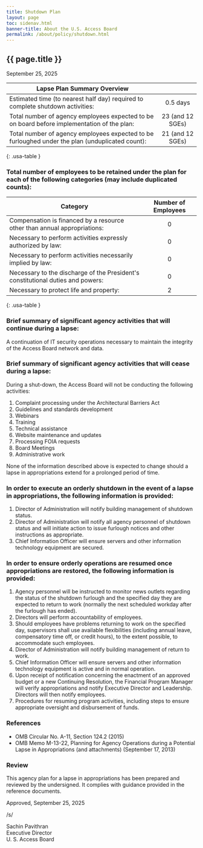 ```yaml
---
title: Shutdown Plan
layout: page
toc: sidenav.html
banner-title: About the U.S. Access Board
permalink: /about/policy/shutdown.html
---
```


## {{ page.title }}

September 25, 2025

| Lapse Plan Summary Overview |  |
| --- | :---: |
| Estimated time (to nearest half day) required to complete shutdown activities: | 0.5 days |
| Total number of agency employees expected to be on board before implementation of the plan: | 23 (and 12 SGEs) |
| Total number of agency employees expected to be furloughed under the plan (unduplicated count): | 21 (and 12 SGEs) |
{: .usa-table }

### Total number of employees to be retained under the plan for each of the following categories (may include duplicated counts):

| Category | Number of Employees |
| --- | :---: |
| Compensation is financed by a resource other than annual appropriations: | 0 |
| Necessary to perform activities expressly authorized by law: | 0 |
| Necessary to perform activities necessarily implied by law: | 0 |
| Necessary to the discharge of the President's constitutional duties and powers: | 0 |
| Necessary to protect life and property: | 2 |
{: .usa-table }

### Brief summary of significant agency activities that will continue during a lapse:

A continuation of IT security operations necessary to maintain the integrity of the Access Board network and data.

### Brief summary of significant agency activities that will cease during a lapse:

During a shut-down, the Access Board will not be conducting the following activities:
1. Complaint processing under the Architectural Barriers Act
2. Guidelines and standards development
3. Webinars
4. Training
5. Technical assistance
6. Website maintenance and updates
7. Processing FOIA requests
8. Board Meetings
9. Administrative work

None of the information described above is expected to change should a lapse in appropriations extend for a prolonged period of time.

### In order to execute an orderly shutdown in the event of a lapse in appropriations, the following information is provided:

1. Director of Administration will notify building management of shutdown status.
2. Director of Administration will notify all agency personnel of shutdown status and will initiate action to issue furlough notices and other instructions as appropriate.
3. Chief Information Officer will ensure servers and other information technology equipment are secured.

### In order to ensure orderly operations are resumed once appropriations are restored, the following information is provided:

1. Agency personnel will be instructed to monitor news outlets regarding the status of the shutdown furlough and the specified day they are expected to return to work (normally the next scheduled workday after the furlough has ended).
2. Directors will perform accountability of employees.
3. Should employees have problems returning to work on the specified day, supervisors shall use available flexibilities (including annual leave, compensatory time off, or credit hours), to the extent possible, to accommodate such employees.
4. Director of Administration will notify building management of return to work.
5. Chief Information Officer will ensure servers and other information technology equipment is active and in normal operation.
6. Upon receipt of notification concerning the enactment of an approved budget or a new Continuing Resolution, the Financial Program Manager will verify appropriations and notify Executive Director and Leadership. Directors will then notify employees.
7. Procedures for resuming program activities, including steps to ensure appropriate oversight and disbursement of funds.

### References

- OMB Circular No. A-11, Section 124.2 (2015)
- OMB Memo M-13-22, Planning for Agency Operations during a Potential Lapse in Appropriations (and attachments) (September 17, 2013)

### Review

This agency plan for a lapse in appropriations has been prepared and reviewed by the undersigned. It complies with guidance provided in the reference documents.

Approved, September 25, 2025

/s/

Sachin Pavithran  
Executive Director  
U. S. Access Board

